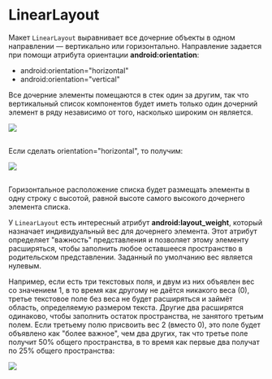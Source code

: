 # LinearLayout

Макет `LinearLayout` выравнивает все дочерние объекты в одном направлении — вертикально или горизонтально. Направление задается при помощи атрибута ориентации **android:orientation**:

* android:orientation="horizontal"
* android:orientation="vertical"

Все дочерние элементы помещаются в стек один за другим, так что вертикальный список компонентов будет иметь только один дочерний элемент в ряду независимо от того, насколько широким он является.

![](https://ucarecdn.com/d657395d-506e-4573-8a4a-ff2e070c677d/)

![](data:image/gif;base64,R0lGODlhAQABAPABAP///wAAACH5BAEKAAAALAAAAAABAAEAAAICRAEAOw== "Click and drag to move")

Если сделать orientation="horizontal", то получим:

![](https://ucarecdn.com/a5c2aae6-38b8-4dee-be07-f5d5d3a57a8c/)

![](data:image/gif;base64,R0lGODlhAQABAPABAP///wAAACH5BAEKAAAALAAAAAABAAEAAAICRAEAOw== "Click and drag to move")

Горизонтальное расположение списка будет размещать элементы в одну строку с высотой, равной высоте самого высокого дочернего элемента списка.

У `LinearLayout` есть интересный атрибут **android:layout\_weight**, который назначает индивидуальный вес для дочернего элемента. Этот атрибут определяет "важность" представления и позволяет этому элементу расширяться, чтобы заполнить любое оставшееся пространство в родительском представлении. Заданный по умолчанию вес является нулевым.

Например, если есть три текстовых поля, и двум из них объявлен вес со значением 1, в то время как другому не даётся никакого веса (0), третье текстовое поле без веса не будет расширяться и займёт область, определяемую размером текста. Другие два расширятся одинаково, чтобы заполнить остаток пространства, не занятого третьим полем. Если третьему полю присвоить вес 2 (вместо 0), это поле будет объявлено как "более важное", чем два других, так что третье поле получит 50% общего пространства, в то время как первые два получат по 25% общего пространства:

![](https://ucarecdn.com/e6a09520-fe7a-4a49-8e91-35ae9c02438f/)

![](data:image/gif;base64,R0lGODlhAQABAPABAP///wAAACH5BAEKAAAALAAAAAABAAEAAAICRAEAOw== "Click and drag to move")

